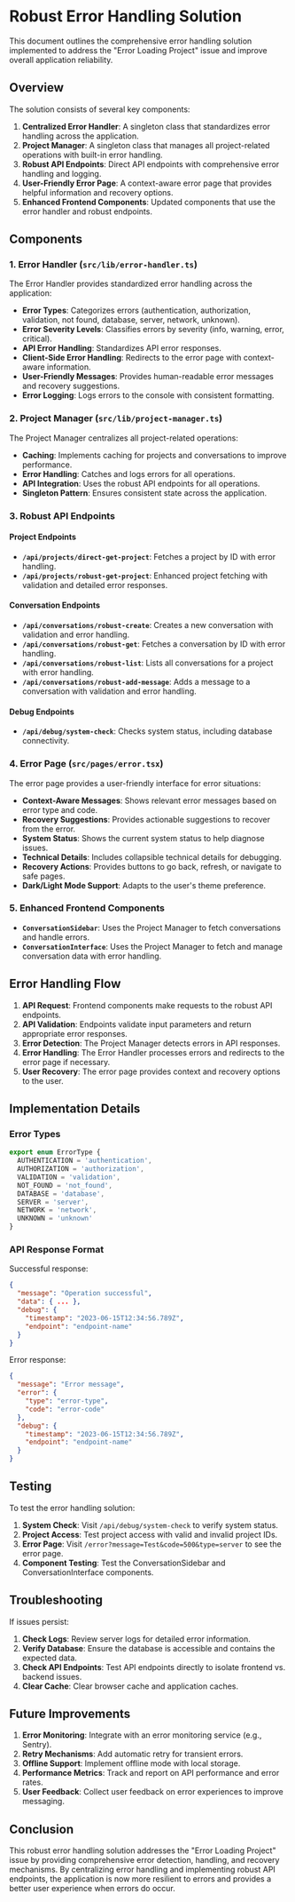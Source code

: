 # Robust Error Handling Solution

This document outlines the comprehensive error handling solution implemented to address the "Error Loading Project" issue and improve overall application reliability.

## Overview

The solution consists of several key components:

1. **Centralized Error Handler**: A singleton class that standardizes error handling across the application.
2. **Project Manager**: A singleton class that manages all project-related operations with built-in error handling.
3. **Robust API Endpoints**: Direct API endpoints with comprehensive error handling and logging.
4. **User-Friendly Error Page**: A context-aware error page that provides helpful information and recovery options.
5. **Enhanced Frontend Components**: Updated components that use the error handler and robust endpoints.

## Components

### 1. Error Handler (`src/lib/error-handler.ts`)

The Error Handler provides standardized error handling across the application:

- **Error Types**: Categorizes errors (authentication, authorization, validation, not found, database, server, network, unknown).
- **Error Severity Levels**: Classifies errors by severity (info, warning, error, critical).
- **API Error Handling**: Standardizes API error responses.
- **Client-Side Error Handling**: Redirects to the error page with context-aware information.
- **User-Friendly Messages**: Provides human-readable error messages and recovery suggestions.
- **Error Logging**: Logs errors to the console with consistent formatting.

### 2. Project Manager (`src/lib/project-manager.ts`)

The Project Manager centralizes all project-related operations:

- **Caching**: Implements caching for projects and conversations to improve performance.
- **Error Handling**: Catches and logs errors for all operations.
- **API Integration**: Uses the robust API endpoints for all operations.
- **Singleton Pattern**: Ensures consistent state across the application.

### 3. Robust API Endpoints

#### Project Endpoints

- **`/api/projects/direct-get-project`**: Fetches a project by ID with error handling.
- **`/api/projects/robust-get-project`**: Enhanced project fetching with validation and detailed error responses.

#### Conversation Endpoints

- **`/api/conversations/robust-create`**: Creates a new conversation with validation and error handling.
- **`/api/conversations/robust-get`**: Fetches a conversation by ID with error handling.
- **`/api/conversations/robust-list`**: Lists all conversations for a project with error handling.
- **`/api/conversations/robust-add-message`**: Adds a message to a conversation with validation and error handling.

#### Debug Endpoints

- **`/api/debug/system-check`**: Checks system status, including database connectivity.

### 4. Error Page (`src/pages/error.tsx`)

The error page provides a user-friendly interface for error situations:

- **Context-Aware Messages**: Shows relevant error messages based on error type and code.
- **Recovery Suggestions**: Provides actionable suggestions to recover from the error.
- **System Status**: Shows the current system status to help diagnose issues.
- **Technical Details**: Includes collapsible technical details for debugging.
- **Recovery Actions**: Provides buttons to go back, refresh, or navigate to safe pages.
- **Dark/Light Mode Support**: Adapts to the user's theme preference.

### 5. Enhanced Frontend Components

- **`ConversationSidebar`**: Uses the Project Manager to fetch conversations and handle errors.
- **`ConversationInterface`**: Uses the Project Manager to fetch and manage conversation data with error handling.

## Error Handling Flow

1. **API Request**: Frontend components make requests to the robust API endpoints.
2. **API Validation**: Endpoints validate input parameters and return appropriate error responses.
3. **Error Detection**: The Project Manager detects errors in API responses.
4. **Error Handling**: The Error Handler processes errors and redirects to the error page if necessary.
5. **User Recovery**: The error page provides context and recovery options to the user.

## Implementation Details

### Error Types

```typescript
export enum ErrorType {
  AUTHENTICATION = 'authentication',
  AUTHORIZATION = 'authorization',
  VALIDATION = 'validation',
  NOT_FOUND = 'not_found',
  DATABASE = 'database',
  SERVER = 'server',
  NETWORK = 'network',
  UNKNOWN = 'unknown'
}
```

### API Response Format

Successful response:
```json
{
  "message": "Operation successful",
  "data": { ... },
  "debug": {
    "timestamp": "2023-06-15T12:34:56.789Z",
    "endpoint": "endpoint-name"
  }
}
```

Error response:
```json
{
  "message": "Error message",
  "error": {
    "type": "error-type",
    "code": "error-code"
  },
  "debug": {
    "timestamp": "2023-06-15T12:34:56.789Z",
    "endpoint": "endpoint-name"
  }
}
```

## Testing

To test the error handling solution:

1. **System Check**: Visit `/api/debug/system-check` to verify system status.
2. **Project Access**: Test project access with valid and invalid project IDs.
3. **Error Page**: Visit `/error?message=Test&code=500&type=server` to see the error page.
4. **Component Testing**: Test the ConversationSidebar and ConversationInterface components.

## Troubleshooting

If issues persist:

1. **Check Logs**: Review server logs for detailed error information.
2. **Verify Database**: Ensure the database is accessible and contains the expected data.
3. **Check API Endpoints**: Test API endpoints directly to isolate frontend vs. backend issues.
4. **Clear Cache**: Clear browser cache and application caches.

## Future Improvements

1. **Error Monitoring**: Integrate with an error monitoring service (e.g., Sentry).
2. **Retry Mechanisms**: Add automatic retry for transient errors.
3. **Offline Support**: Implement offline mode with local storage.
4. **Performance Metrics**: Track and report on API performance and error rates.
5. **User Feedback**: Collect user feedback on error experiences to improve messaging.

## Conclusion

This robust error handling solution addresses the "Error Loading Project" issue by providing comprehensive error detection, handling, and recovery mechanisms. By centralizing error handling and implementing robust API endpoints, the application is now more resilient to errors and provides a better user experience when errors do occur. 